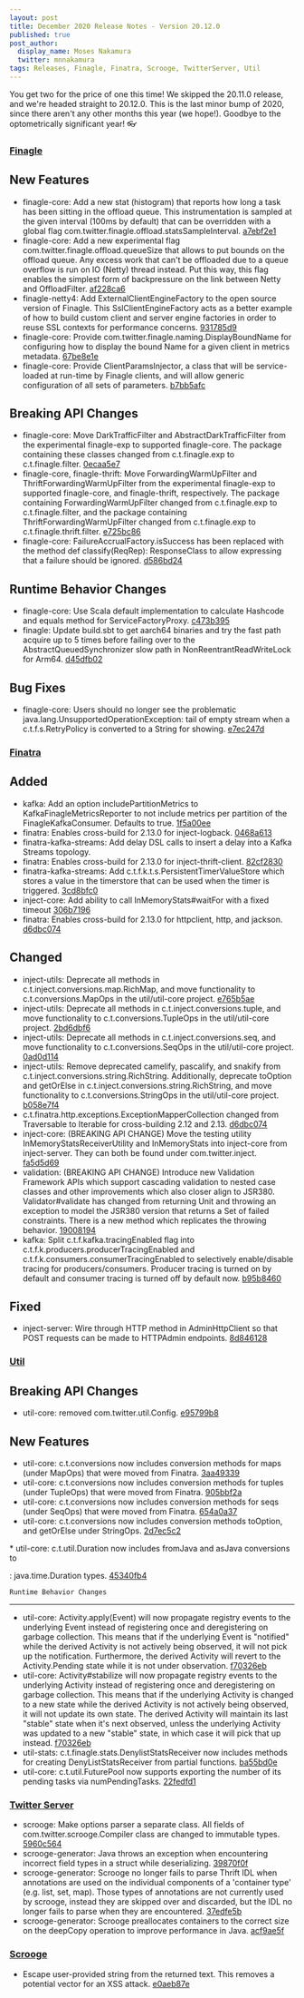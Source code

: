 ```yaml
---
layout: post
title: December 2020 Release Notes - Version 20.12.0
published: true
post_author:
  display_name: Moses Nakamura
  twitter: mnnakamura
tags: Releases, Finagle, Finatra, Scrooge, TwitterServer, Util
---
```


You get two for the price of one this time!  We skipped the 20.11.0 release, and we're headed
straight to 20.12.0.  This is the last minor bump of 2020, since there aren't any other months
this year (we hope!).  Goodbye to the optometrically significant year! 👓

### [Finagle](https://github.com/twitter/finagle/) ###

New Features
------------

-   finagle-core: Add a new stat (histogram) that reports how long a task has been sitting in the
    offload queue. This instrumentation is sampled at the given interval (100ms by default) that
    can be overridden with a global flag com.twitter.finagle.offload.statsSampleInterval.
    [a7ebf2e1](https://github.com/twitter/finagle/commit/a7ebf2e10afe37063525c162db471aae21f757e7)
-   finagle-core: Add a new experimental flag com.twitter.finagle.offload.queueSize that allows to
    put bounds on the offload queue. Any excess work that can't be offloaded due to a queue overflow
    is run on IO (Netty) thread instead. Put this way, this flag enables the simplest form of
    backpressure on the link between Netty and OffloadFilter. [af228ca6](https://github.com/twitter/finagle/commit/af228ca6769e989d197856a8384a3ec21f3665f4)
-   finagle-netty4: Add ExternalClientEngineFactory to the open source version of Finagle. This
    SslClientEngineFactory acts as a better example of how to build custom client and server engine
    factories in order to reuse SSL contexts for performance concerns. [931785d9](https://github.com/twitter/finagle/commit/931785d94912b51b7920b1f2c737fa935f6120bf)
-   finagle-core: Provide com.twitter.finagle.naming.DisplayBoundName for configuring how to
    display the bound Name for a given client in metrics metadata. [67be8e1e](https://github.com/twitter/finagle/commit/67be8e1e310b75713e6d4ab075942b2a1bb07302)
-   finagle-core: Provide ClientParamsInjector, a class that will be service-loaded at run-time
    by Finagle clients, and will allow generic configuration of all sets of parameters.
    [b7bb5afc](https://github.com/twitter/finagle/commit/b7bb5afcebeb5c1e98bf8b82e2af3aab006fcb46)

Breaking API Changes
--------------------

-   finagle-core: Move DarkTrafficFilter and AbstractDarkTrafficFilter from the experimental
    finagle-exp to supported finagle-core. The package containing these classes changed from
    c.t.finagle.exp to c.t.finagle.filter. [0ecaa5e7](https://github.com/twitter/finagle/commit/0ecaa5e7c3214e673966c1e05df3da78292faade)
-   finagle-core, finagle-thrift: Move ForwardingWarmUpFilter and ThriftForwardingWarmUpFilter
    from the experimental finagle-exp to supported finagle-core, and finagle-thrift, respectively.
    The package containing ForwardingWarmUpFilter changed from c.t.finagle.exp to
    c.t.finagle.filter, and the package containing ThriftForwardingWarmUpFilter changed from
    c.t.finagle.exp to c.t.finagle.thrift.filter. [e725bc86](https://github.com/twitter/finagle/commit/e725bc863c3b099c6d1a976c879abf007281556a)
-   finagle-core: FailureAccrualFactory.isSuccess has been replaced with the method
    def classify(ReqRep): ResponseClass to allow expressing that a failure should be ignored.
    [d586bd24](https://github.com/twitter/finagle/commit/d586bd2403c1721831df04d3588c963662b060cb)

Runtime Behavior Changes
------------------------

-   finagle-core: Use Scala default implementation to calculate Hashcode and equals method for
    ServiceFactoryProxy. [c473b395](https://github.com/twitter/finagle/commit/c473b395ff95166f8f1db26dbc9d2a9d4adf39c5)
-   finagle: Update build.sbt to get aarch64 binaries and try the fast path acquire up to 5 times
    before failing over to the AbstractQueuedSynchronizer slow path in NonReentrantReadWriteLock
    for Arm64. [d45dfb02](https://github.com/twitter/finagle/commit/d45dfb022355a8105bd76d37dc77628d4e0cd330)

Bug Fixes
---------

-   finagle-core: Users should no longer see the problematic
    java.lang.UnsupportedOperationException: tail of empty stream when a c.t.f.s.RetryPolicy
    is converted to a String for showing. [e7ec247d](https://github.com/twitter/finagle/commit/e7ec247d00d94039d8dd6ad3cefc2e416feecbd7)

### [Finatra](https://github.com/twitter/finatra/) ###

Added
-----

-   kafka: Add an option includePartitionMetrics to KafkaFinagleMetricsReporter to not include
    metrics per partition of the FinagleKafkaConsumer. Defaults to true. [1f5a00ee](https://github.com/twitter/finatra/commit/1f5a00ee82790bf59403fca6ad0e367fef5d58dd)
-   finatra: Enables cross-build for 2.13.0 for inject-logback. [0468a613](https://github.com/twitter/finatra/commit/0468a6135647f22da678be567003ec3adb1a37cc)
-   finatra-kafka-streams: Add delay DSL calls to insert a delay into a Kafka Streams topology.
-   finatra: Enables cross-build for 2.13.0 for inject-thrift-client. [82cf2830](https://github.com/twitter/finatra/commit/82cf2830a38ce8c97dc9f9313486163fe150e358)
-   finatra-kafka-streams: Add c.t.f.k.t.s.PersistentTimerValueStore which stores a value in the
    timerstore that can be used when the timer is triggered. [3cd8bfc0](https://github.com/twitter/finatra/commit/3cd8bfc0281e8c240b0095a3569880da22915a83)
-   inject-core: Add ability to call InMemoryStats\#waitFor with a fixed timeout
    [306b7196](https://github.com/twitter/finatra/commit/306b719605019ecf2940627d288622d59bc6aece)
-   finatra: Enables cross-build for 2.13.0 for httpclient, http, and jackson. [d6dbc074](https://github.com/twitter/finatra/commit/d6dbc074e07695d71c19eba25945b33a5f3811e5)

Changed
-------

-   inject-utils: Deprecate all methods in c.t.inject.conversions.map.RichMap, and move
    functionality to c.t.conversions.MapOps in the util/util-core project. [e765b5ae](https://github.com/twitter/finatra/commit/e765b5ae89ba7c0e32dcea0ad630368c0b1a959e)
-   inject-utils: Deprecate all methods in c.t.inject.conversions.tuple, and move functionality
    to c.t.conversions.TupleOps in the util/util-core project. [2bd6dbf6](https://github.com/twitter/finatra/commit/2bd6dbf630ce85a9e92a8fcba7f086dd7d8125b9)
-   inject-utils: Deprecate all methods in c.t.inject.conversions.seq, and move functionality
    to c.t.conversions.SeqOps in the util/util-core project. [0ad0d114](https://github.com/twitter/finatra/commit/0ad0d1140f5ad7c89944c06179990a4253f14aa2)
-   inject-utils: Remove deprecated camelify, pascalify, and snakify from
    c.t.inject.conversions.string.RichString. Additionally, deprecate toOption and
    getOrElse in c.t.inject.conversions.string.RichString, and move functionality to
    c.t.conversions.StringOps in the util/util-core project. [b058e7f4](https://github.com/twitter/finatra/commit/b058e7f40b383467756d2744609a8e138e75ca1f)
-   c.t.finatra.http.exceptions.ExceptionMapperCollection changed from Traversable to Iterable
    for cross-building 2.12 and 2.13. [d6dbc074](https://github.com/twitter/finatra/commit/d6dbc074e07695d71c19eba25945b33a5f3811e5)
-   inject-core: (BREAKING API CHANGE) Move the testing utility InMemoryStatsReceiverUtility
    and InMemoryStats into inject-core from inject-server. They can both be found under
    com.twitter.inject. [fa5d5d69](https://github.com/twitter/finatra/commit/fa5d5d694ade59b75de782f92ed760d7734e69c6)
-   validation: (BREAKING API CHANGE) Introduce new Validation Framework APIs which support
    cascading validation to nested case classes and other improvements which also closer align
    to JSR380. Validator\#validate has changed from returning Unit and throwing an exception
    to model the JSR380 version that returns a Set of failed constraints. There is a new method
    which replicates the throwing behavior. [19008194](https://github.com/twitter/finatra/commit/19008194251ec1909ee6a2478ed0138bd33509e6)
-   kafka: Split c.t.f.kafka.tracingEnabled flag into c.t.f.k.producers.producerTracingEnabled and
    c.t.f.k.consumers.consumerTracingEnabled to selectively enable/disable tracing for
    producers/consumers. Producer tracing is turned on by default and consumer tracing is turned off
    by default now. [b95b8460](https://github.com/twitter/finatra/commit/b95b84608006662f05c5418daeadc3c61c350bf3)

Fixed
-----

-   inject-server: Wire through HTTP method in AdminHttpClient so that POST requests can be made to
    HTTPAdmin endpoints. [8d846128](https://github.com/twitter/finatra/commit/8d8461286364c671dba0ad9ae0879500d166c5b1)

### [Util](https://github.com/twitter/util/) ###

Breaking API Changes
--------------------

-   util-core: removed com.twitter.util.Config. [e95799b8](https://github.com/twitter/util/commit/e95799b8079e018bd3d806e84191990633d751ed)

New Features
------------

-   util-core: c.t.conversions now includes conversion methods for maps (under MapOps)
    that were moved from Finatra. [3aa49339](https://github.com/twitter/util/commit/3aa49339e21963e434dbb3ce6f6ef80d9b2fcac9)
-   util-core: c.t.conversions now includes conversion methods for tuples (under TupleOps)
    that were moved from Finatra. [905bbf2a](https://github.com/twitter/util/commit/905bbf2abde0384b54ddb95cec26a9fb870d1152)
-   util-core: c.t.conversions now includes conversion methods for seqs (under SeqOps)
    that were moved from Finatra. [654a0a37](https://github.com/twitter/util/commit/654a0a374e5d2aae3a10988efb8f71e38041c2dc)
-   util-core: c.t.conversions now includes conversion methods toOption, and getOrElse
    under StringOps. [2d7ec5c2](https://github.com/twitter/util/commit/2d7ec5c2ebc419c1642b47a31d445632b5102bef)

\* util-core: c.t.util.Duration now includes fromJava and asJava conversions to

:   java.time.Duration types. [45340fb4](https://github.com/twitter/util/commit/45340fb4d1a433c09401e11065754b5ffb482108)

    Runtime Behavior Changes

------------------------------------------------------------------------

-   util-core: Activity.apply(Event) will now propagate registry events to the underlying
    Event instead of registering once and deregistering on garbage collection. This means
    that if the underlying Event is "notified" while the derived Activity is not actively
    being observed, it will not pick up the notification. Furthermore, the derived Activity
    will revert to the Activity.Pending state while it is not under observation. [f70326eb](https://github.com/twitter/util/commit/f70326eb4a90293a23d0e99a5c7abc64ee497bce)
-   util-core: Activity\#stabilize will now propagate registry events to the underlying
    Activity instead of registering once and deregistering on garbage collection. This means
    that if the underlying Activity is changed to a new state while the derived Activity is not actively
    being observed, it will not update its own state. The derived Activity will maintain its last
    "stable" state when it's next observed, unless the underlying Activity was updated to a new "stable"
    state, in which case it will pick that up instead. [f70326eb](https://github.com/twitter/util/commit/f70326eb4a90293a23d0e99a5c7abc64ee497bce)
-   util-stats: c.t.finagle.stats.DenylistStatsReceiver now includes methods for creating
    DenyListStatsReceiver from partial functions. [ba55bd0e](https://github.com/twitter/util/commit/ba55bd0e87fbd84a1bbf2954f03ea6f5f86cacdd)
-   util-core: c.t.util.FuturePool now supports exporting the number of its pending tasks via
    numPendingTasks. [22fedfd1](https://github.com/twitter/util/commit/22fedfd1eb17938f6d730b024db414051bcb9f2f)

### [Twitter Server](https://github.com/twitter/twitter-server/) ###

-   scrooge: Make options parser a separate class. All fields of com.twitter.scrooge.Compiler class
    are changed to immutable types. [5960c564](https://github.com/twitter/scrooge/commit/5960c56496813f64a949fdb2261bf18df12109e9)
-   scrooge-generator: Java throws an exception when encountering incorrect field
    types in a struct while deserializing. [39870f0f](https://github.com/twitter/scrooge/commit/39870f0f2187a209fe58f039ef22f647cba77c33)
-   scrooge-generator: Scrooge no longer fails to parse Thrift IDL when annotations are used
    on the individual components of a 'container type' (e.g. list, set, map). Those types of
    annotations are not currently used by scrooge, instead they are skipped over and discarded,
    but the IDL no longer fails to parse when they are encountered. [37edfe5b](https://github.com/twitter/scrooge/commit/37edfe5bede6477c3b091e081e5a193c8ff125a7)
-   scrooge-generator: Scrooge preallocates containers to the correct size on the deepCopy
    operation to improve performance in Java. [acf9ae5f](https://github.com/twitter/scrooge/commit/acf9ae5f39e72ed2b5dbaeccd41e3cd50cb92a1d)

### [Scrooge](https://github.com/twitter/scrooge/) ###

-   Escape user-provided string from the returned text. This removes a potential vector for an XSS
    attack. [e0aeb87e](https://github.com/twitter/twitter-server/commit/e0aeb87e89a6e6c711214ee2de0dd9f6e5f9cb6c)

